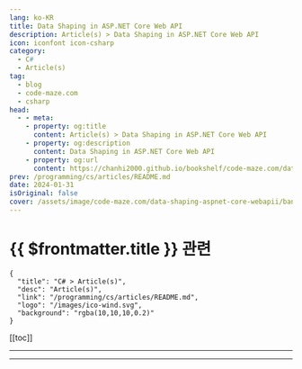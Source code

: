 ```yaml
---
lang: ko-KR
title: Data Shaping in ASP.NET Core Web API
description: Article(s) > Data Shaping in ASP.NET Core Web API
icon: iconfont icon-csharp
category: 
  - C#
  - Article(s)
tag: 
  - blog
  - code-maze.com
  - csharp
head:  
  - - meta:
    - property: og:title
      content: Article(s) > Data Shaping in ASP.NET Core Web API
    - property: og:description
      content: Data Shaping in ASP.NET Core Web API
    - property: og:url
      content: https://chanhi2000.github.io/bookshelf/code-maze.com/data-shaping-aspnet-core-webapii.html
prev: /programming/cs/articles/README.md
date: 2024-01-31
isOriginal: false
cover: /assets/image/code-maze.com/data-shaping-aspnet-core-webapii/banner.png
---
```


# {{ $frontmatter.title }} 관련

```component VPCard
{
  "title": "C# > Article(s)",
  "desc": "Article(s)",
  "link": "/programming/cs/articles/README.md",
  "logo": "/images/ico-wind.svg",
  "background": "rgba(10,10,10,0.2)"
}
```

[[toc]]

---

<SiteInfo
  name="Data Shaping in ASP.NET Core Web API"
  desc="In this article, we are going to talk about a neat concept called data shaping and how to implement it in ASP.NET Core Web API."
  url="https://code-maze.com/data-shaping-aspnet-core-webapii/"
  logo="/assets/image/code-maze.com/favicon.png"
  preview="/assets/image/code-maze.com/data-shaping-aspnet-core-webapii/banner.png"/>

<!-- TODO: 작성 -->

---

<TagLinks />